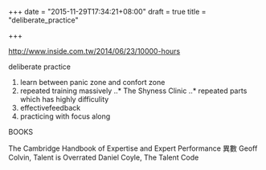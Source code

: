 +++
date = "2015-11-29T17:34:21+08:00"
draft = true
title = "deliberate_practice"

+++

http://www.inside.com.tw/2014/06/23/10000-hours

deliberate practice

1. learn between panic zone and confort zone
2. repeated training massively
..* The Shyness Clinic
..* repeated parts which has highly difficulity
3. effectivefeedback
4. practicing with focus along

BOOKS

The Cambridge Handbook of Expertise and Expert Performance
異數
Geoff Colvin, Talent is Overrated
Daniel Coyle, The Talent Code
